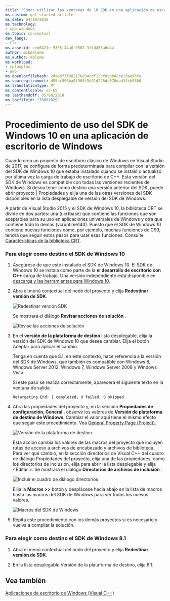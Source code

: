 ```yaml
---
title: 'Cómo: utilizar las ventanas de 10 SDK en una aplicación de escritorio de Windows | Documentos de Microsoft'
ms.custom: get-started-article
ms.date: 04/19/2018
ms.technology:
- cpp-windows
ms.topic: conceptual
dev_langs:
- C++
ms.assetid: eed6421e-9355-44a6-9582-3f1d453a6d44
author: mikeblome
ms.author: mblome
ms.workload:
- cplusplus
- uwp
ms.openlocfilehash: 2dae6f31082176c94cdf12cf0cdb42ba13aa93fe
ms.sourcegitcommit: d55ac596ba8f908f5d91d228dc070dad31cb8360
ms.translationtype: MT
ms.contentlocale: es-ES
ms.lasthandoff: 05/08/2018
ms.locfileid: "33882829"
---
```

# <a name="how-to-use-the-windows-10-sdk-in-a-windows-desktop-application"></a>Procedimiento de uso del SDK de Windows 10 en una aplicación de escritorio de Windows
Cuando crea un proyecto de escritorio clásico de Windows en Visual Studio de 2017, se configura de forma predeterminada para compilar con la versión del SDK de Windows 10 que estaba instalado cuando se instaló o actualizó por última vez la carga de trabajo de escritorio de C++. Esta versión del SDK de Windows es compatible con todas las versiones recientes de Windows. Si desea tener como destino una versión anterior del SDK, puede abrir proyecto | Propiedades y elija una de las otras versiones del SDK disponibles en la lista desplegable de versión del SDK de Windows.  
  
 A partir de Visual Studio 2015 y el SDK de Windows 10, la biblioteca CRT se divide en dos partes: una (ucrtbase) que contiene las funciones que son aceptables para su uso en aplicaciones universales de Windows y otra que contiene todo lo demás (vcruntime140). Puesto que el SDK de Windows 10 contiene nuevas funciones como, por ejemplo, muchas funciones de C99, tendrá que seguir estos pasos para usar esas funciones. Consulte [Características de la biblioteca CRT](../c-runtime-library/crt-library-features.md).  
  
### <a name="to-target-the-windows-10-sdk"></a>Para elegir como destino el SDK de Windows 10  
  
1.  Asegúrese de que esté instalado el SDK de Windows 10. El SDK de Windows 10 se instala como parte de la **el desarrollo de escritorio con C++** carga de trabajo. Una versión independiente está disponible en [descarga y las herramientas para Windows 10](https://developer.microsoft.com/windows/downloads).

  
2.  Abra el menú contextual del nodo del proyecto y elija **Redestinar versión de SDK**.  
  
     ![Redestinar versión SDK](../windows/media/retargetingwindowssdk1.PNG "RetargetingWindowsSDK1")  
  
     Se mostrará el diálogo **Revisar acciones de solución** .  
  
     ![Revise las acciones de solución](../windows/media/retargetingwindowssdk2.PNG "RetargetingWindowsSDK2")  
  
3.  En el **versión de la plataforma de destino** lista desplegable, elija la versión del SDK de Windows 10 que desee cambiar. Elija el botón Aceptar para aplicar el cambio.  
  
     Tenga en cuenta que 8.1, en este contexto, hace referencia a la versión del SDK de Windows, que también es compatible con Windows 8, Windows Server 2012, Windows 7, Windows Server 2008 y Windows Vista.  
  
     Si este paso se realiza correctamente, aparecerá el siguiente texto en la ventana de salida:  
  
     `Retargeting End: 1 completed, 0 failed, 0 skipped`  
  
4.  Abra las propiedades del proyecto y, en la sección **Propiedades de configuración, General** , observe los valores de **Versión de plataforma de destino de Windows**. Cambiar el valor aquí tiene el mismo efecto que seguir este procedimiento. Vea [General Property Page (Project)](../ide/general-property-page-project.md).  
  
     ![Versión de la plataforma de destino](../windows/media/retargetingwindowssdk3.PNG "RetargetingWindowsSDK3")  
  
     Esta acción cambia los valores de las macros del proyecto que incluyen rutas de acceso a archivos de encabezado y archivos de biblioteca. Para ver qué cambió, en la sección directorios de Visual C++ del cuadro de diálogo Propiedades del proyecto, elija una de las propiedades, como los directorios de inclusión, elija para abrir la lista desplegable y elija \<Editar >. Se mostrará el diálogo **Directorios de archivos de inclusión** .  
  
     ![Incluir el cuadro de diálogo directorios](../windows/media/retargetingwindowssdk4.PNG "RetargetingWindowsSDK4")  
  
     Elija la **Macros >>** botón y desplácese hacia abajo en la lista de macros hasta las macros del SDK de Windows para ver todos los nuevos valores.  
  
     ![Macros del SDK de Windows](../windows/media/retargetingwindowssdk5.PNG "RetargetingWindowsSDK5")  
  
5.  Repita este procedimiento con los demás proyectos si es necesario y vuelva a compilar la solución.  
  
### <a name="to-target-the-windows-81-sdk"></a>Para elegir como destino el SDK de Windows 8.1  
  
1.  Abra el menú contextual del nodo del proyecto y elija **Redestinar versión de SDK**.  
  
2.  En la lista desplegable Versión de la plataforma de destino, elija 8.1.  
  
## <a name="see-also"></a>Vea también  
 [Aplicaciones de escritorio de Windows (Visual C++)](../windows/how-to-use-the-windows-10-sdk-in-a-windows-desktop-application.md)
